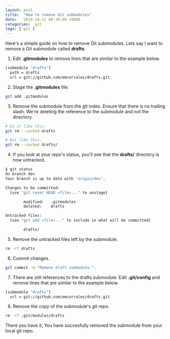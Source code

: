 ```yaml
---
layout: post
title:  "How to remove Git submodules"
date:   2019-10-11 08:30:00 +0800
categories:  git
tags: [ git ]
---
```

Here's a simple guide on how to remove Git submodules. Lets say I want to remove a Git submodule called **drafts**.

1. Edit **.gitmodules** to remove lines that are similar to the example below.
```bash
[submodule "drafts"]
  path = drafts
  url = git://github.com/emcorrales/drafts.git
```

2. Stage the **.gitmodules** file.
```bash
git add .gitmodules
```
3. Remove the submodule from the git index. Ensure that there is no trailing slash. We're deleting the reference to the submodule and not the directory.
```bash
# Do it like this.
git rm --cached drafts

# Not like this.
git rm --cached drafts/
```
4. If you look at your repo's status, you'll see that the **drafts/** directory is now untracked.
```bash
$ git status
On branch dev
Your branch is up to date with 'origin/dev'.

Changes to be committed:
  (use "git reset HEAD <file>..." to unstage)

        modified:   .gitmodules
        deleted:    drafts

Untracked files:
  (use "git add <file>..." to include in what will be committed)

        drafts/
```
5. Remove the untracked files left by the submodule.
```bash
rm -rf drafts
```
6. Commit changes.
```bash
git commit -m "Remove draft submodule.".
```
7. There are still references to the drafts submodule. Edit **.git/config** and remove lines that are similar to the example below.
```bash
[submodule "drafts"]
  url = git://github.com/emcorrales/drafts.git
```
8. Remove the copy of the submodule's git repo.
```bash
rm -rf .git/modules/drafts
```
There you have it, You have succesfully removed the submodule from your local
git repo.
